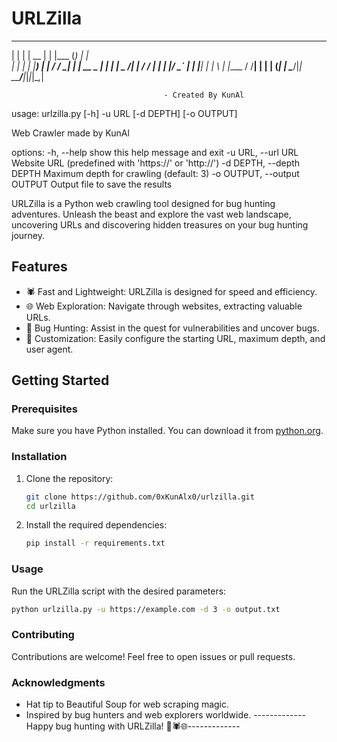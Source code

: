 # URLZilla
 _    _ _____  _      _______ _ _       
| |  | |  __ \| |    |___  (_) | |      
| |  | | |__) | |       / / _| | | __ _ 
| |  | |  _  /| |      / / | | | |/ _` |
| |__| | | \ \| |____ / /__| | | | (_| |
 \____/|_|  \_\______/_____|_|_|_|\__,_|
                                        
                                      - Created By KunAl 
usage: urlzilla.py [-h] -u URL [-d DEPTH] [-o OUTPUT]

Web Crawler made by KunAl

options:
  -h, --help            show this help message and exit
  -u URL, --url URL     Website URL (predefined with 'https://' or 'http://')
  -d DEPTH, --depth DEPTH
                        Maximum depth for crawling (default: 3)
  -o OUTPUT, --output OUTPUT
                        Output file to save the results

URLZilla is a Python web crawling tool designed for bug hunting adventures. Unleash the beast and explore the vast web landscape, uncovering URLs and discovering hidden treasures on your bug hunting journey.

## Features

- 🕷️ Fast and Lightweight: URLZilla is designed for speed and efficiency.
- 🌐 Web Exploration: Navigate through websites, extracting valuable URLs.
- 🐜 Bug Hunting: Assist in the quest for vulnerabilities and uncover bugs.
- 📜 Customization: Easily configure the starting URL, maximum depth, and user agent.

## Getting Started

### Prerequisites

Make sure you have Python installed. You can download it from [python.org](https://www.python.org/downloads/).

### Installation

1. Clone the repository:

    ```bash
    git clone https://github.com/0xKunAlx0/urlzilla.git
    cd urlzilla
    ```

2. Install the required dependencies:

    ```bash
    pip install -r requirements.txt
    ```

### Usage

Run the URLZilla script with the desired parameters:

```bash
python urlzilla.py -u https://example.com -d 3 -o output.txt
```


### Contributing

Contributions are welcome! Feel free to open issues or pull requests.

### Acknowledgments

- Hat tip to Beautiful Soup for web scraping magic.
- Inspired by bug hunters and web explorers worldwide.
-------------Happy bug hunting with URLZilla! 🦖🕷️🌐-------------
